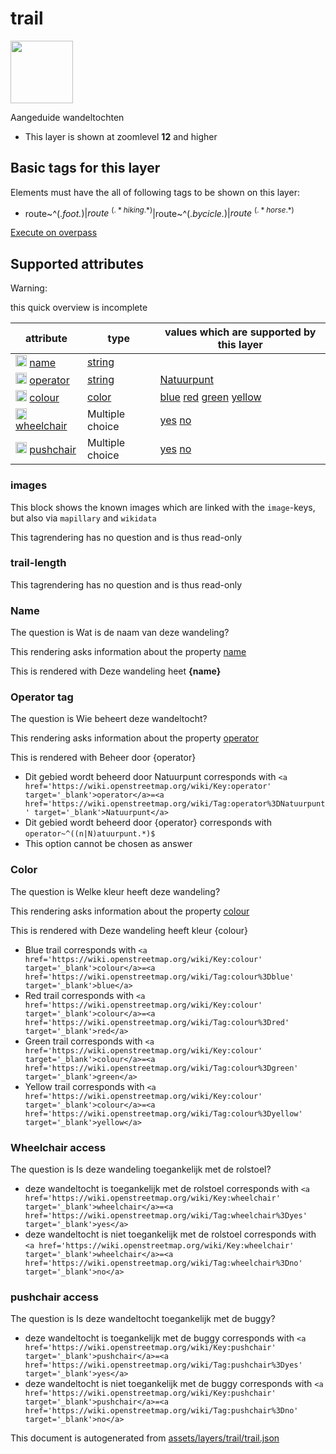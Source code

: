 

 trail 
=======



<img src='https://mapcomplete.osm.be/./assets/layers/trail/trail.svg' height="100px"> 

Aangeduide wandeltochten






  - This layer is shown at zoomlevel **12** and higher




 Basic tags for this layer 
---------------------------



Elements must have the all of following tags to be shown on this layer:



  - route~^(.*foot.*)$|route~^(.*hiking.*)$|route~^(.*bycicle.*)$|route~^(.*horse.*)$


[Execute on overpass](http://overpass-turbo.eu/?Q=%5Bout%3Ajson%5D%5Btimeout%3A90%5D%3B(%20%20%20%20nwr%5B%22route%22~%22%5E(.*foot.*)%24%22%5D(%7B%7Bbbox%7D%7D)%3B%0A%20%20%20%20nwr%5B%22route%22~%22%5E(.*hiking.*)%24%22%5D(%7B%7Bbbox%7D%7D)%3B%0A%20%20%20%20nwr%5B%22route%22~%22%5E(.*bycicle.*)%24%22%5D(%7B%7Bbbox%7D%7D)%3B%0A%20%20%20%20nwr%5B%22route%22~%22%5E(.*horse.*)%24%22%5D(%7B%7Bbbox%7D%7D)%3B%0A)%3Bout%20body%3B%3E%3Bout%20skel%20qt%3B)



 Supported attributes 
----------------------



Warning: 

this quick overview is incomplete



attribute | type | values which are supported by this layer
----------- | ------ | ------------------------------------------
[<img src='https://mapcomplete.osm.be/assets/svg/statistics.svg' height='18px'>](https://taginfo.openstreetmap.org/keys/name#values) [name](https://wiki.openstreetmap.org/wiki/Key:name) | [string](../SpecialInputElements.md#string) | 
[<img src='https://mapcomplete.osm.be/assets/svg/statistics.svg' height='18px'>](https://taginfo.openstreetmap.org/keys/operator#values) [operator](https://wiki.openstreetmap.org/wiki/Key:operator) | [string](../SpecialInputElements.md#string) | [Natuurpunt](https://wiki.openstreetmap.org/wiki/Tag:operator%3DNatuurpunt)
[<img src='https://mapcomplete.osm.be/assets/svg/statistics.svg' height='18px'>](https://taginfo.openstreetmap.org/keys/colour#values) [colour](https://wiki.openstreetmap.org/wiki/Key:colour) | [color](../SpecialInputElements.md#color) | [blue](https://wiki.openstreetmap.org/wiki/Tag:colour%3Dblue) [red](https://wiki.openstreetmap.org/wiki/Tag:colour%3Dred) [green](https://wiki.openstreetmap.org/wiki/Tag:colour%3Dgreen) [yellow](https://wiki.openstreetmap.org/wiki/Tag:colour%3Dyellow)
[<img src='https://mapcomplete.osm.be/assets/svg/statistics.svg' height='18px'>](https://taginfo.openstreetmap.org/keys/wheelchair#values) [wheelchair](https://wiki.openstreetmap.org/wiki/Key:wheelchair) | Multiple choice | [yes](https://wiki.openstreetmap.org/wiki/Tag:wheelchair%3Dyes) [no](https://wiki.openstreetmap.org/wiki/Tag:wheelchair%3Dno)
[<img src='https://mapcomplete.osm.be/assets/svg/statistics.svg' height='18px'>](https://taginfo.openstreetmap.org/keys/pushchair#values) [pushchair](https://wiki.openstreetmap.org/wiki/Key:pushchair) | Multiple choice | [yes](https://wiki.openstreetmap.org/wiki/Tag:pushchair%3Dyes) [no](https://wiki.openstreetmap.org/wiki/Tag:pushchair%3Dno)




### images 



This block shows the known images which are linked with the `image`-keys, but also via `mapillary` and `wikidata`

This tagrendering has no question and is thus read-only





### trail-length 



This tagrendering has no question and is thus read-only





### Name 



The question is  Wat is de naam van deze wandeling?

This rendering asks information about the property  [name](https://wiki.openstreetmap.org/wiki/Key:name) 

This is rendered with  Deze wandeling heet <b>{name}</b>





### Operator tag 



The question is  Wie beheert deze wandeltocht?

This rendering asks information about the property  [operator](https://wiki.openstreetmap.org/wiki/Key:operator) 

This is rendered with  Beheer door {operator}





  - Dit gebied wordt beheerd door Natuurpunt  corresponds with  `<a href='https://wiki.openstreetmap.org/wiki/Key:operator' target='_blank'>operator</a>=<a href='https://wiki.openstreetmap.org/wiki/Tag:operator%3DNatuurpunt' target='_blank'>Natuurpunt</a>`
  - Dit gebied wordt beheerd door {operator}  corresponds with  `operator~^((n|N)atuurpunt.*)$`
  - This option cannot be chosen as answer




### Color 



The question is  Welke kleur heeft deze wandeling?

This rendering asks information about the property  [colour](https://wiki.openstreetmap.org/wiki/Key:colour) 

This is rendered with  Deze wandeling heeft kleur {colour}





  - Blue trail  corresponds with  `<a href='https://wiki.openstreetmap.org/wiki/Key:colour' target='_blank'>colour</a>=<a href='https://wiki.openstreetmap.org/wiki/Tag:colour%3Dblue' target='_blank'>blue</a>`
  - Red trail  corresponds with  `<a href='https://wiki.openstreetmap.org/wiki/Key:colour' target='_blank'>colour</a>=<a href='https://wiki.openstreetmap.org/wiki/Tag:colour%3Dred' target='_blank'>red</a>`
  - Green trail  corresponds with  `<a href='https://wiki.openstreetmap.org/wiki/Key:colour' target='_blank'>colour</a>=<a href='https://wiki.openstreetmap.org/wiki/Tag:colour%3Dgreen' target='_blank'>green</a>`
  - Yellow trail  corresponds with  `<a href='https://wiki.openstreetmap.org/wiki/Key:colour' target='_blank'>colour</a>=<a href='https://wiki.openstreetmap.org/wiki/Tag:colour%3Dyellow' target='_blank'>yellow</a>`




### Wheelchair access 



The question is  Is deze wandeling toegankelijk met de rolstoel?





  - deze wandeltocht is toegankelijk met de rolstoel  corresponds with  `<a href='https://wiki.openstreetmap.org/wiki/Key:wheelchair' target='_blank'>wheelchair</a>=<a href='https://wiki.openstreetmap.org/wiki/Tag:wheelchair%3Dyes' target='_blank'>yes</a>`
  - deze wandeltocht is niet toegankelijk met de rolstoel  corresponds with  `<a href='https://wiki.openstreetmap.org/wiki/Key:wheelchair' target='_blank'>wheelchair</a>=<a href='https://wiki.openstreetmap.org/wiki/Tag:wheelchair%3Dno' target='_blank'>no</a>`




### pushchair access 



The question is  Is deze wandeltocht toegankelijk met de buggy?





  - deze wandeltocht is toegankelijk met de buggy  corresponds with  `<a href='https://wiki.openstreetmap.org/wiki/Key:pushchair' target='_blank'>pushchair</a>=<a href='https://wiki.openstreetmap.org/wiki/Tag:pushchair%3Dyes' target='_blank'>yes</a>`
  - deze wandeltocht is niet toegankelijk met de buggy  corresponds with  `<a href='https://wiki.openstreetmap.org/wiki/Key:pushchair' target='_blank'>pushchair</a>=<a href='https://wiki.openstreetmap.org/wiki/Tag:pushchair%3Dno' target='_blank'>no</a>`
 

This document is autogenerated from [assets/layers/trail/trail.json](https://github.com/pietervdvn/MapComplete/blob/develop/assets/layers/trail/trail.json)